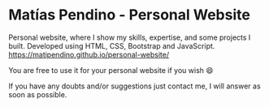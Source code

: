 # Matías Pendino - Personal Website

Personal website, where I show my skills, expertise, and some projects I built. Developed using HTML, CSS, Bootstrap and JavaScript. https://matipendino.github.io/personal-website/
 
 You are free to use it for your personal website if you wish 😄

 If you have any doubts and/or suggestions just contact me, I will answer as soon as possible.

